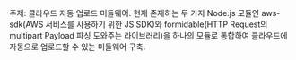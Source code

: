 주제: 클라우드 자동 업로드 미들웨어.
현재 존재하는 두 가지 Node.js 모듈인 aws-sdk(AWS 서비스를 사용하기 위한 JS SDK)와 formidable(HTTP Request의 multipart Payload 파싱 도와주는 라이브러리)을 하나의 모듈로 통합하여 클라우드에 자동으로 업로드할 수 있는 미들웨어 구축.
